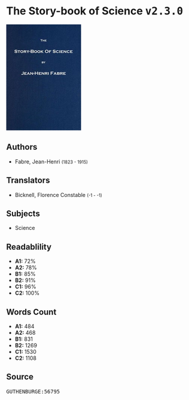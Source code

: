 # The Story-book of Science <kbd>v2.3.0</kbd>

![](./cover.medium.jpg "")

## Authors


 - Fabre, Jean-Henri <small>(1823 - 1915)</small>

## Translators


 - Bicknell, Florence Constable <small>(-1 - -1)</small>

## Subjects


 - Science

## Readablility


 - **A1:** 72%
 - **A2:** 78%
 - **B1:** 85%
 - **B2:** 91%
 - **C1:** 96%
 - **C2:** 100%

## Words Count


 - **A1:** 484
 - **A2:** 468
 - **B1:** 831
 - **B2:** 1269
 - **C1:** 1530
 - **C2:** 1108

## Source


<kbd>GUTHENBURGE:56795</kbd>
